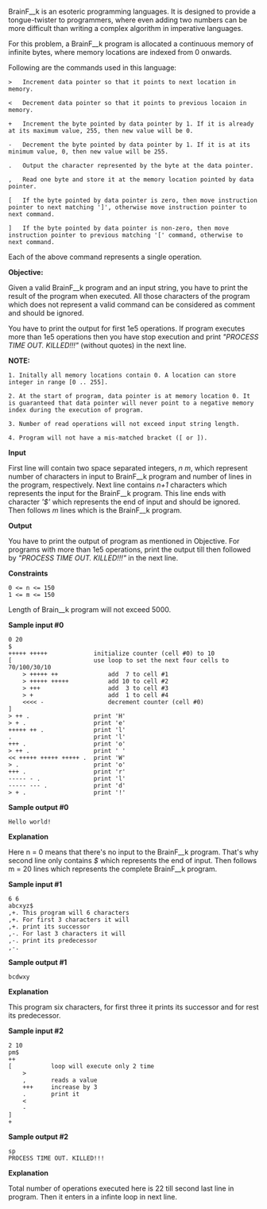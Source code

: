 BrainF__k is an esoteric programming languages. It is designed to provide a tongue-twister to programmers, where even adding two numbers can be more difficult than writing a complex algorithm in imperative languages.

For this problem, a BrainF__k program is allocated a continuous memory of infinite bytes, where memory locations are indexed from 0 onwards.

Following are the commands used in this language:
```
>   Increment data pointer so that it points to next location in memory.

<   Decrement data pointer so that it points to previous locaion in memory.

+   Increment the byte pointed by data pointer by 1. If it is already at its maximum value, 255, then new value will be 0.

-   Decrement the byte pointed by data pointer by 1. If it is at its minimum value, 0, then new value will be 255.

.   Output the character represented by the byte at the data pointer.

,   Read one byte and store it at the memory location pointed by data pointer.

[   If the byte pointed by data pointer is zero, then move instruction pointer to next matching ']', otherwise move instruction pointer to next command.

]   If the byte pointed by data pointer is non-zero, then move instruction pointer to previous matching '[' command, otherwise to next command.
```
Each of the above command represents a single operation.

**Objective:**

Given a valid BrainF__k program and an input string, you have to print the result of the program when executed. All those characters of the program which does not represent a valid command can be considered as comment and should be ignored.

You have to print the output for first 1e5 operations. If program executes more than 1e5 operations then you have stop execution and print _"PROCESS TIME OUT. KILLED!!!"_ (without quotes) in the next line.

**NOTE:**

    1. Initally all memory locations contain 0. A location can store integer in range [0 .. 255].

    2. At the start of program, data pointer is at memory location 0. It is guaranteed that data pointer will never point to a negative memory index during the execution of program.

    3. Number of read operations will not exceed input string length.

    4. Program will not have a mis-matched bracket ([ or ]).

**Input**

First line will contain two space separated integers, *n m*, which represent number of characters in input to BrainF__k program and number of lines in the program, respectively. Next line contains *n+1* characters which represents the input for the BrainF__k program. This line ends with character _'$'_ which represents the end of input and should be ignored. Then follows *m* lines which is the BrainF__k program.

**Output**

You have to print the output of program as mentioned in Objective. For programs with more than 1e5 operations, print the output till then followed by _"PROCESS TIME OUT. KILLED!!!"_ in the next line.

**Constraints**
```
0 <= n <= 150
1 <= m <= 150
```
Length of Brain__k program will not exceed 5000.

**Sample input #0**

```
0 20
$
+++++ +++++             initialize counter (cell #0) to 10
[                       use loop to set the next four cells to 70/100/30/10
    > +++++ ++              add  7 to cell #1
    > +++++ +++++           add 10 to cell #2
    > +++                   add  3 to cell #3
    > +                     add  1 to cell #4
    <<<< -                  decrement counter (cell #0)
]
> ++ .                  print 'H'
> + .                   print 'e'
+++++ ++ .              print 'l'
.                       print 'l'
+++ .                   print 'o'
> ++ .                  print ' '
<< +++++ +++++ +++++ .  print 'W'
> .                     print 'o'
+++ .                   print 'r'
----- - .               print 'l'
----- --- .             print 'd'
> + .                   print '!'

```

**Sample output #0**

```Hello world!```

**Explanation**

Here n = 0 means that there's no input to the BrainF__k program. That's why second line only contains _$_ which represents the end of input. Then follows m = 20 lines which represents the complete BrainF__k program. 

**Sample input #1**

```
6 6
abcxyz$
,+. This program will 6 characters
,+. For first 3 characters it will
,+. print its successor
,-. For last 3 characters it will
,-. print its predecessor
,-.

```

**Sample output #1**

```bcdwxy```

**Explanation**

This program six characters, for first three it prints its successor and for rest its predecessor.

**Sample input #2**

```
2 10
pm$
++
[           loop will execute only 2 time
    >
    ,       reads a value
    +++     increase by 3
    .       print it
    <
    -
]
+

```

**Sample output #2**
```
sp
PROCESS TIME OUT. KILLED!!!
```

**Explanation**

Total number of operations executed here is 22 till second last line in program. Then it enters in a infinte loop in next line.
